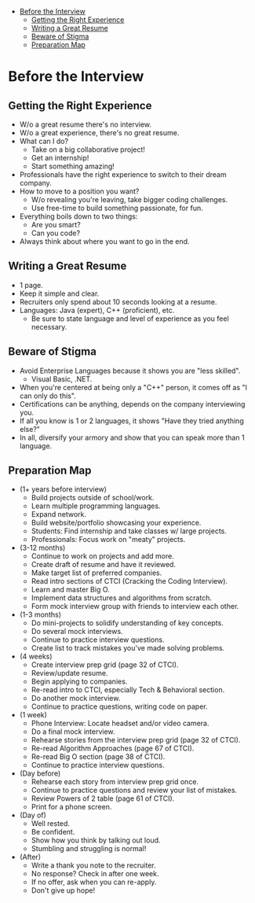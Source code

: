 - [Before the Interview](#before-the-interview)
  - [Getting the Right Experience](#getting-the-right-experience)
  - [Writing a Great Resume](#writing-a-great-resume)
  - [Beware of Stigma](#beware-of-stigma)
  - [Preparation Map](#preparation-map)

# Before the Interview

## Getting the Right Experience

- W/o a great resume there's no interview.
- W/o a great experience, there's no great resume.
- What can I do?
  - Take on a big collaborative project!
  - Get an internship!
  - Start something amazing!
- Professionals have the right experience to switch to their dream company.
- How to move to a position you want?
  - W/o revealing you're leaving, take bigger coding challenges.
  - Use free-time to build something passionate, for fun.
- Everything boils down to two things:
  - Are you smart?
  - Can you code?
- Always think about where you want to go in the end.

## Writing a Great Resume

- 1 page.
- Keep it simple and clear.
- Recruiters only spend about 10 seconds looking at a resume.
- Languages: Java (expert), C++ (proficient), etc.
  - Be sure to state language and level of experience as you feel necessary.

## Beware of Stigma

- Avoid Enterprise Languages because it shows you are "less skilled".
  - Visual Basic, .NET.
- When you're centered at being only a "C++" person, it comes off as "I can only do this".
- Certifications can be anything, depends on the company interviewing you.
- If all you know is 1 or 2 languages, it shows "Have they tried anything else?"
- In all, diversify your armory and show that you can speak more than 1 language.

## Preparation Map

- (1+ years before interview)
  - Build projects outside of school/work.
  - Learn multiple programming languages.
  - Expand network.
  - Build website/portfolio showcasing your experience.
  - Students: Find internship and take classes w/ large projects.
  - Professionals: Focus work on "meaty" projects.
- (3-12 months)
  - Continue to work on projects and add more.
  - Create draft of resume and have it reviewed.
  - Make target list of preferred companies.
  - Read intro sections of CTCI (Cracking the Coding Interview).
  - Learn and master Big O.
  - Implement data structures and algorithms from scratch.
  - Form mock interview group with friends to interview each other.
- (1-3 months)
  - Do mini-projects to solidify understanding of key concepts.
  - Do several mock interviews.
  - Continue to practice interview questions.
  - Create list to track mistakes you've made solving problems.
- (4 weeks)
  - Create interview prep grid (page 32 of CTCI).
  - Review/update resume.
  - Begin applying to companies.
  - Re-read intro to CTCI, especially Tech & Behavioral section.
  - Do another mock interview.
  - Continue to practice questions, writing code on paper.
- (1 week)
  - Phone Interview: Locate headset and/or video camera.
  - Do a final mock interview.
  - Rehearse stories from the interview prep grid (page 32 of CTCI).
  - Re-read Algorithm Approaches (page 67 of CTCI).
  - Re-read Big O section (page 38 of CTCI).
  - Continue to practice interview questions.
- (Day before)
  - Rehearse each story from interview prep grid once.
  - Continue to practice questions and review your list of mistakes.
  - Review Powers of 2 table (page 61 of CTCI).
  - Print for a phone screen.
- (Day of)
  - Well rested.
  - Be confident.
  - Show how you think by talking out loud.
  - Stumbling and struggling is normal!
- (After)
  - Write a thank you note to the recruiter.
  - No response? Check in after one week.
  - If no offer, ask when you can re-apply.
  - Don't give up hope!

